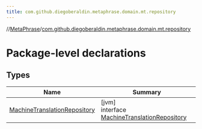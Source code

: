 ```yaml
---
title: com.github.diegoberaldin.metaphrase.domain.mt.repository
---
```

//[MetaPhrase](../../index.html)/[com.github.diegoberaldin.metaphrase.domain.mt.repository](index.html)



# Package-level declarations



## Types


| Name | Summary |
|---|---|
| [MachineTranslationRepository](-machine-translation-repository/index.html) | [jvm]<br>interface [MachineTranslationRepository](-machine-translation-repository/index.html) |


